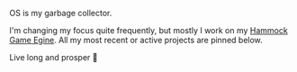 OS is my garbage collector.

I'm changing my focus quite frequently, but mostly I work on my [Hammock Game Egine](https://github.com/elliahu/HammockEngine). All my most recent or active projects are pinned below.

Live long and prosper 🖖

